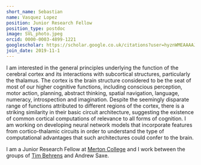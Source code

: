 ```yaml
---
short_name: Sebastian
name: Vasquez Lopez
position: Junior Research Fellow
position_type: postdoc
image: SVL_photo.jpeg
orcid: 0000-0003-4899-1221
googlescholar: https://scholar.google.co.uk/citations?user=hyznWMEAAAAJ&hl=en
join_date: 2019-11-1
---
```


I am interested in the general principles underlying the function of the cerebral cortex and its interactions with subcortical structures, particularly the thalamus. The cortex is the brain structure considered to be the seat of most of our higher cognitive functions, including conscious perception, motor action, planning, abstract thinking, spatial navigation, language, numeracy, introspection and imagination. Despite the seemingly disparate range of functions attributed to different regions of the cortex, there is a striking similarity in their basic circuit architecture, suggesting the existence of common cortical computations of relevance to all forms of cognition. I am working on developing neural network models that incorporate features from cortico-thalamic circuits in order to understand the type of computational advantages that such architectures could confer to the brain.

I am a Junior Research Fellow at [Merton College](https://www.merton.ox.ac.uk/people/dr-sebastian-vasquez-lopez) and I work between the groups of [Tim Behrens](https://www.ndcn.ox.ac.uk/research/computational-neuroscience-group) and Andrew Saxe.
